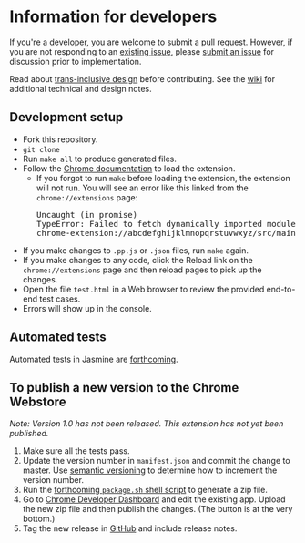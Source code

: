 # Information for developers

If you're a developer, you are welcome to submit a pull request. However, if you are not responding to an [existing issue](https://github.com/ProfJanetDavis/degender-the-web/issues), please [submit an issue](https://github.com/ProfJanetDavis/degender-the-web/issues/new) for discussion prior to implementation.

Read about [trans-inclusive design](https://alistapart.com/article/trans-inclusive-design) before contributing. 
See the [wiki](https://github.com/ProfJanetDavis/degender-the-web/wiki) for additional technical and design notes.

## Development setup
  * Fork this repository.
  * `git clone`
  * Run `make all` to produce generated files. 
  * Follow the [Chrome documentation](https://developer.chrome.com/extensions/getstarted#unpacked) to load the extension.
      * If you forgot to run ```make``` before loading the extension, the extension will not run. You will see an error like this linked from the `chrome://extensions` page: <pre>Uncaught (in promise) TypeError: Failed to fetch dynamically imported module: 
chrome-extension://abcdefghijklmnopqrstuvwxyz/src/main.js</pre>
  * If you make changes to ```.pp.js``` or ```.json``` files, run ```make``` again.
  * If you make changes to any code, click the Reload link on the `chrome://extensions` page and then reload pages to pick up the changes.
  * Open the file ```test.html``` in a Web browser to review the provided end-to-end test cases.
  * Errors will show up in the console.
  
## Automated tests
Automated tests in Jasmine are [forthcoming](https://github.com/janetlndavis/degender-the-web/issues/2).

## To publish a new version to the Chrome Webstore
_Note: Version 1.0 has not been released. This extension has not yet been published._
  1. Make sure all the tests pass.
  1. Update the version number in `manifest.json` and commit the change to master.
     Use [semantic versioning](http://semver.org/) to determine how to increment the version number.
  1. Run the [forthcoming `package.sh` shell script](https://github.com/ProfJanetDavis/degender-the-web/issues/19) to generate a zip file.
  1. Go to [Chrome Developer Dashboard](https://chrome.google.com/webstore/developer/dashboard) and edit the existing app. Upload the new zip file and then publish the changes. (The button is at the very bottom.)
  1. Tag the new release in [GitHub](https://github.com/janetlndavis/degender-the-web/releases) and include release notes.
